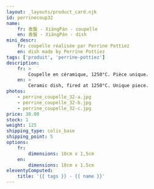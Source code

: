 ```yaml
---
layout: _layouts/product_card.njk
id: perrinecoup32
name:
    fr: 香盤 - XiāngPán - coupelle
    en: 香盤 - XiāngPán - dish
mini_descr:
    fr: coupelle réalisée par Perrine Pottiez
    en: dish made by Perrine Pottiez
tags: ['produit', 'perrine-pottiez']
description: 
    fr: >
        Coupelle en céramique, 1250°C. Pièce unique.
    en: >
        Ceramic dish, fired at 1250°C. Unique piece.
photos:
    - perrine_coupelle_32-a.jpg
    - perrine_coupelle_32-b.jpg
    - perrine_coupelle_32-c.jpg
price: 30.00
stock: 1
weight: 125
shipping_type: colis_base
shipping_point: 5
options:
    fr:
        dimensions: 10cm x 1,5cm
    en:
        dimensions: 10cm x 1.5cm
eleventyComputed:
    title: '{{ tags }} - {{ name }}'
---
```

